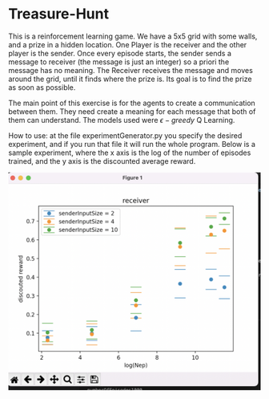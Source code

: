 # Treasure-Hunt

This is a reinforcement learning game.
We have a 5x5 grid with some walls, and a prize in a hidden location. 
One Player is the receiver and the other player is the sender.
Once every episode starts, the sender sends a message to receiver (the message is just an integer) so a priori the message has no meaning.
The Receiver receives the message and moves around the grid, until it
finds where the prize is. Its goal is to find the prize as soon as possible.

The main point of this exercise is for the agents to create a communication between them. They need create a meaning for each message that both of them can understand. The models used were $\epsilon-greedy$ Q Learning.

How to use: at the file experimentGenerator.py you specify the desired experiment, and if you run that file it will run the whole program.
Below is a sample experiment, where the x axis is the log of the number of episodes trained, and the y axis is the discounted average reward.

![](images/question%2520d.png)
